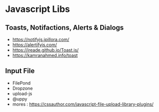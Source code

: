 # Javascript Libs

## Toasts, Notifactions, Alerts & Dialogs
- https://notifyjs.jpillora.com/
- https://alertifyjs.com/
- https://ireade.github.io/Toast.js/
- https://kamranahmed.info/toast

## Input File
- FilePond
- Dropzone
- upload-js
- @uppy
- mores : https://cssauthor.com/javascript-file-upload-library-plugins/

